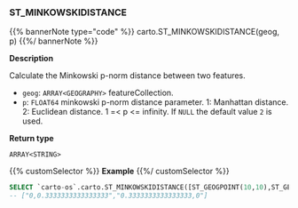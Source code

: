 ### ST_MINKOWSKIDISTANCE

{{% bannerNote type="code" %}}
carto.ST_MINKOWSKIDISTANCE(geog, p)
{{%/ bannerNote %}}

**Description**

Calculate the Minkowski p-norm distance between two features.

* `geog`: `ARRAY<GEOGRAPHY>` featureCollection.
* `p`: `FLOAT64` minkowski p-norm distance parameter. 1: Manhattan distance. 2: Euclidean distance. 1 =< p <= infinity. If `NULL` the default value `2` is used.

**Return type**

`ARRAY<STRING>`

{{% customSelector %}}
**Example**
{{%/ customSelector %}}

``` sql
SELECT `carto-os`.carto.ST_MINKOWSKIDISTANCE([ST_GEOGPOINT(10,10),ST_GEOGPOINT(13,10)],2);
-- ["0,0.3333333333333333","0.3333333333333333,0"]
```
